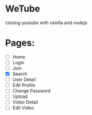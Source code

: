 # WeTube

cloning youtube with vanilla and nodejs

# Pages:

- [ ] Home
- [ ] Login
- [ ] Join
- [x] Search
- [ ] User Detail
- [ ] Edit Profile
- [ ] Change Password
- [ ] Upload
- [ ] Video Detail
- [ ] Edit Video